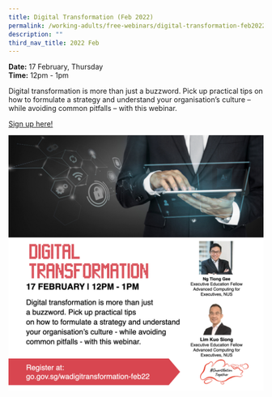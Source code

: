 ```yaml
---
title: Digital Transformation (Feb 2022)
permalink: /working-adults/free-webinars/digital-transformation-feb2022/
description: ""
third_nav_title: 2022 Feb
---
```

**Date:** 17 February, Thursday
<br> **Time:** 12pm - 1pm

Digital transformation is more than just a buzzword.
Pick up practical tips on how to formulate a strategy
and understand your organisation’s culture – while
avoiding common pitfalls – with this webinar.

[Sign up here! ](https://go.gov.sg/wadigitransformation-feb22)

![Digital Transformation webinar](/images/digi%20transformation.jpeg)